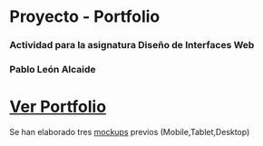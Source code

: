 # Proyecto - Portfolio

### Actividad para la asignatura Diseño de Interfaces Web
### Pablo León Alcaide

[Ver Portfolio](https://pabloleonalcaide.github.io/Stylus_Exercise/)
===

Se han elaborado tres [mockups](https://github.com/pabloleonalcaide/Stylus_Exercise/tree/master/mockups) previos (Mobile,Tablet,Desktop)
